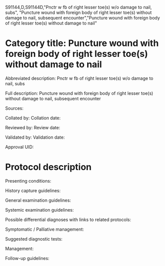 S91144,D,S91144D,"Pnctr w fb of right lesser toe(s) w/o damage to nail, subs", "Puncture wound with foreign body of right lesser toe(s) without damage to nail, subsequent encounter","Puncture wound with foreign body of right lesser toe(s) without damage to nail"
# Category title: Puncture wound with foreign body of right lesser toe(s) without damage to nail

Abbreviated description: Pnctr w fb of right lesser toe(s) w/o damage to nail, subs

Full description: Puncture wound with foreign body of right lesser toe(s) without damage to nail, subsequent encounter

Sources:

Collated by:
Collation date:

Reviewed by:
Review date:

Validated by:
Validation date:

Approval UID:

# Protocol description

Presenting conditions:

History capture guidelines:

General examination guidelines:

Systemic examination guidelines:

Possible differential diagnoses with links to related protocols:

Symptomatic / Palliative management:

Suggested diagnostic tests:

Management:

Follow-up guidelines:

